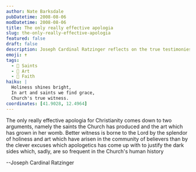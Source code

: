 ```yaml
---
author: Nate Barksdale
pubDatetime: 2008-08-06
modDatetime: 2008-08-06
title: The only really effective apologia
slug: the-only-really-effective-apologia
featured: false
draft: false
description: Joseph Cardinal Ratzinger reflects on the true testimonies of Christianity through the lives of saints and the beauty of art instead of mere apologetics.
emoji: ✝️
tags:
  - 🌟 Saints
  - 🎨 Art
  - 📖 Faith
haiku: |
  Holiness shines bright,  
  In art and saints we find grace,  
  Church's true witness.
coordinates: [41.9028, 12.4964]
---
```


The only really effective apologia for Christianity comes down to two arguments, namely the saints the Church has produced and the art which has grown in her womb. Better witness is borne to the Lord by the splendor of holiness and art which have arisen in the community of believers than by the clever excuses which apologetics has come up with to justify the dark sides which, sadly, are so frequent in the Church's human history

--Joseph Cardinal Ratzinger

